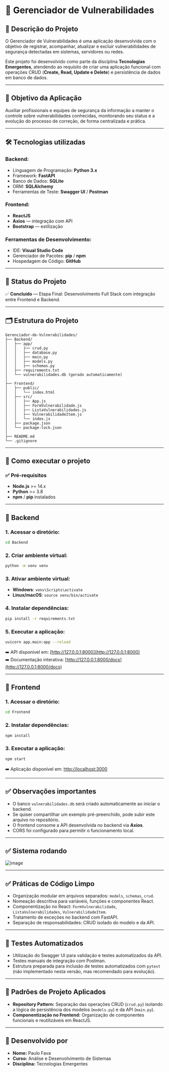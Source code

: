 
# 🔐 Gerenciador de Vulnerabilidades

## 📌 Descrição do Projeto

O Gerenciador de Vulnerabilidades é uma aplicação desenvolvida com o objetivo de registrar, acompanhar, atualizar e excluir vulnerabilidades de segurança detectadas em sistemas, servidores ou redes.

Este projeto foi desenvolvido como parte da disciplina **Tecnologias Emergentes**, atendendo ao requisito de criar uma aplicação funcional com operações CRUD (**Create, Read, Update e Delete**) e persistência de dados em banco de dados.

---

## 🎯 Objetivo da Aplicação

Auxiliar profissionais e equipes de segurança da informação a manter o controle sobre vulnerabilidades conhecidas, monitorando seu status e a evolução do processo de correção, de forma centralizada e prática.

---

## 🛠️ Tecnologias utilizadas

### Backend:
- Linguagem de Programação: **Python 3.x**
- Framework: **FastAPI**
- Banco de Dados: **SQLite**
- ORM: **SQLAlchemy**
- Ferramentas de Teste: **Swagger UI** / **Postman**

### Frontend:
- **ReactJS**
- **Axios** — integração com API
- **Bootstrap** — estilização

### Ferramentas de Desenvolvimento:
- IDE: **Visual Studio Code**
- Gerenciador de Pacotes: **pip** / **npm**
- Hospedagem de Código: **GitHub**

---

## 🚧 Status do Projeto

✅ **Concluído** — Etapa Final: Desenvolvimento Full Stack com integração entre Frontend e Backend.

---

## 🗂️ Estrutura do Projeto

```
Gerenciador-de-Vulnerabilidades/
├── Backend/
│   ├── app/
│   │   ├── crud.py
│   │   ├── database.py
│   │   ├── main.py
│   │   ├── models.py
│   │   ├── schemas.py
│   ├── requirements.txt
│   └── vulnerabilidades.db (gerado automaticamente)
│
├── Frontend/
│   ├── public/
│   │   └── index.html
│   ├── src/
│   │   ├── App.js
│   │   ├── FormVulnerabilidade.js
│   │   ├── ListaVulnerabilidades.js
│   │   ├── VulnerabilidadeItem.js
│   │   └── index.js
│   ├── package.json
│   └── package-lock.json
│
├── README.md
└── .gitignore
```

---

## 🚀 Como executar o projeto

### ✅ Pré-requisitos

- **Node.js** >= 14.x
- **Python** >= 3.8
- **npm** / **pip** instalados

---

## 🔧 Backend

### 1. Acessar o diretório:

```bash
cd Backend
```

### 2. Criar ambiente virtual:

```bash
python -m venv venv
```

### 3. Ativar ambiente virtual:

- **Windows**: `venv\Scripts\activate`
- **Linux/macOS**: `source venv/bin/activate`

### 4. Instalar dependências:

```bash
pip install -r requirements.txt
```

### 5. Executar a aplicação:

```bash
uvicorn app.main:app --reload
```

➡️ API disponível em: [http://127.0.0.1:8000](http://127.0.0.1:8000)  
➡️ Documentação interativa: [http://127.0.0.1:8000/docs](http://127.0.0.1:8000/docs)

---

## 🎨 Frontend

### 1. Acessar o diretório:

```bash
cd Frontend
```

### 2. Instalar dependências:

```bash
npm install
```

### 3. Executar a aplicação:

```bash
npm start
```

➡️ Aplicação disponível em: [http://localhost:3000](http://localhost:3000)

---

## ✅ Observações importantes

- O banco `vulnerabilidades.db` será criado automaticamente ao iniciar o backend.
- Se quiser compartilhar um exemplo pré-preenchido, pode subir este arquivo no repositório.
- O frontend consome a API desenvolvida no backend via **Axios**.
- CORS foi configurado para permitir o funcionamento local.

---
## ✅ Sistema rodando
![image](https://github.com/user-attachments/assets/71a19d7d-433e-47f5-931f-72491e55da96)

---

## ✅ Práticas de Código Limpo

- Organização modular em arquivos separados: `models`, `schemas`, `crud`.
- Nomeação descritiva para variáveis, funções e componentes React.
- Componentização no React: `FormVulnerabilidade`, `ListaVulnerabilidades`, `VulnerabilidadeItem`.
- Tratamento de exceções no backend com FastAPI.
- Separação de responsabilidades: CRUD isolado do modelo e da API.

---

## 🧪 Testes Automatizados

- Utilização do Swagger UI para validação e testes automatizados da API.
- Testes manuais de integração com Postman.
- Estrutura preparada para inclusão de testes automatizados com `pytest` (não implementado nesta versão, mas recomendado para evolução).

---

## 🔁 Padrões de Projeto Aplicados

- **Repository Pattern:** Separação das operações CRUD (`crud.py`) isolando a lógica de persistência dos modelos (`models.py`) e da API (`main.py`).
- **Componentização no Frontend:** Organização de componentes funcionais e reutilizáveis em ReactJS.

---

## 👤 Desenvolvido por

- **Nome:** Paulo Fava  
- **Curso:** Análise e Desenvolvimento de Sistemas  
- **Disciplina:** Tecnologias Emergentes  
